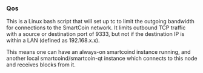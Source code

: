 ### Qos ###

This is a Linux bash script that will set up tc to limit the outgoing bandwidth for connections to the SmartCoin network. It limits outbound TCP traffic with a source or destination port of 9333, but not if the destination IP is within a LAN (defined as 192.168.x.x).

This means one can have an always-on smartcoind instance running, and another local smartcoind/smartcoin-qt instance which connects to this node and receives blocks from it.
